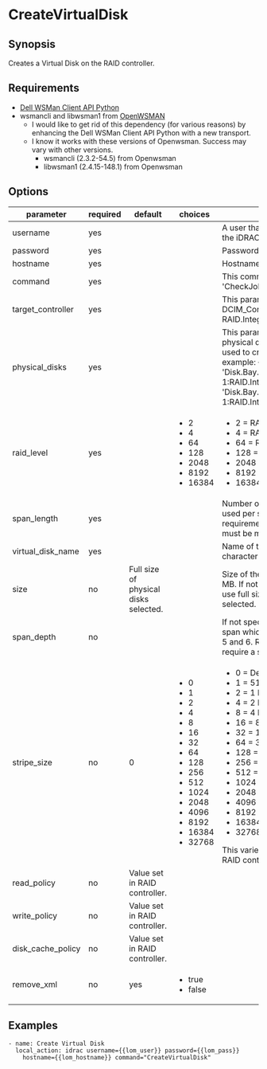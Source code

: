 # CreateVirtualDisk

## Synopsis

Creates a Virtual Disk on the RAID controller.

## Requirements

* [Dell WSMan Client API Python](https://github.com/hbeatty/dell-wsman-client-api-python)
* wsmancli and libwsman1 from [OpenWSMAN](https://openwsman.github.io/)
  * I would like to get rid of this dependency (for various reasons) by enhancing the Dell WSMan Client API Python with a new transport.
  * I know it works with these versions of Openwsman. Success may vary with other versions.
    * wsmancli (2.3.2-54.5) from Openwsman
    * libwsman1 (2.4.15-148.1) from Openwsman

## Options

| parameter         | required | default | choices     | comments                                  |
| ---------         | -------- | ------- | -------     | --------                                  |
| username          | yes      |         |             | A user that has admin access to the iDRAC |
| password          | yes      |         |             | Password of the above user                |
| hostname          | yes      |         |             | Hostname or IP of the iDRAC               |
| command           | yes      |         |             | This command is 'CheckJobStatus'          |
| target_controller | yes      |         |             | This parameter is the FQDD of the DCIM_ControllerView. example: RAID.Integrated.1-1 |
| physical_disks    | yes      |         |             | This parameter is the list of physical disk FQDDs that will be used to create a virtual Disk. example: { 'Disk.Bay.24:Enclosure.Internal.0-1:RAID.Integrated.1-1', 'Disk.Bay.25:Enclosure.Internal.0-1:RAID.Integrated.1-1' } |
| raid_level        | yes      |         | <ul><li>2</li><li>4</li><li>64</li><li>128</li><li>2048</li><li>8192</li><li>16384</li></ul> | <ul><li>2 = RAID 0</li><li>4 = RAID 1</li><li>64 = RAID 5</li><li>128 = RAID 6</li><li>2048 = RAID 10</li><li>8192 = RAID 50</li><li>16384 = RAID 60 |
| span_length       | yes      |         |             | Number of Physical Disks to be used per span. Minimum requirements for given RAID Level must be met. |
| virtual_disk_name | yes      |         |             | Name of the virtual disk. (1-15 character range) |
| size              | no       | Full size of physical disks selected. | | Size of the virtual disk specified in MB. If not specified, default will use full size of physical disks selected. |
| span_depth        | no       |         |             | If not specified, default is single span which is used for RAID 0, 1, 5 and 6. Raid 10, 50 and 60 require a spandepth of at least 2. |
| stripe_size       | no       | 0       | <ul><li>0</li><li>1</li><li>2</li><li>4</li><li>8</li><li>16</li><li>32</li><li>64</li><li>128</li><li>256</li><li>512</li><li>1024</li><li>2048</li><li>4096</li><li>8192</li><li>16384</li><li>32768</li></ul>  | <ul><li>0 = Default</li><li>1 = 512 Bytes</li><li>2 = 1 KB</li><li>4 = 2 KB</li><li>8 = 4 KB</li><li>16 = 8 KB</li><li>32 = 16 KB</li><li>64 = 32 KB</li><li>128 = 64 KB</li><li>256 = 128 KB</li><li>512 = 256 KB</li><li>1024 = 512 KB</li><li>2048 = 1 MB</li><li>4096 = 2 MB</li><li>8192 = 4 MB</li><li>16384 = 8 MB</li><li>32768 = 16 MB</li></ul> This varies depending on your RAID controller. |
| read_policy       | no       | Value set in RAID controller. |             |                                           |
| write_policy      | no       | Value set in RAID controller. |             |                                           |
| disk_cache_policy | no       | Value set in RAID controller. |             |                                           |
| remove_xml        | no       | yes     | <ul><li>true</li><li>false</li></ul> |                                        |

## Examples

```
- name: Create Virtual Disk
  local_action: idrac username={{lom_user}} password={{lom_pass}}
    hostname={{lom_hostname}} command="CreateVirtualDisk"
```
